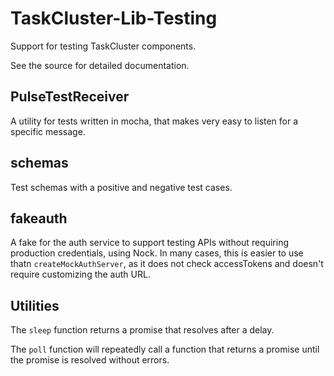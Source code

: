 TaskCluster-Lib-Testing
=======================

Support for testing TaskCluster components.

See the source for detailed documentation.

PulseTestReceiver
-----------------

A utility for tests written in mocha, that makes very easy to listen for a
specific message.

schemas
-------

Test schemas with a positive and negative test cases.

fakeauth
--------

A fake for the auth service to support testing APIs without requiring
production credentials, using Nock.  In many cases, this is easier to use thatn
`createMockAuthServer`, as it does not check accessTokens and doesn't require
customizing the auth URL.

Utilities
---------

The `sleep` function returns a promise that resolves after a delay.

The `poll` function will repeatedly call a function that returns a promise
until the promise is resolved without errors.

